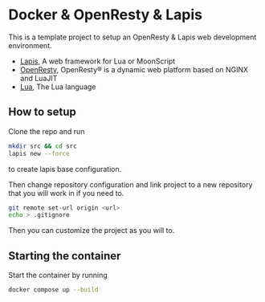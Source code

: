 # Docker & OpenResty & Lapis
This is a template project to setup an OpenResty & Lapis web development environment.

 - [Lapis](http://leafo.net/lapis), A web framework for Lua or MoonScript
 - [OpenResty](https://openresty.org), OpenResty® is a dynamic web platform based on NGINX and LuaJIT
 - [Lua](https://www.lua.org), The Lua language

## How to setup
Clone the repo and run
```bash
mkdir src && cd src
lapis new --force
```
to create lapis base configuration.

Then change repository configuration and link project to a new repository that you will work in if you need to.
```bash
git remote set-url origin <url>
echo > .gitignore
```

Then you can customize the project as you will to.

## Starting the container
Start the container by running
```bash
docker compose up --build
```
